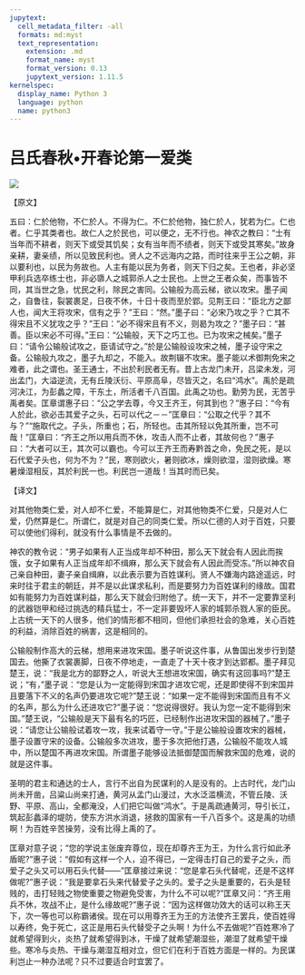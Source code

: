 ```yaml
---
jupytext:
  cell_metadata_filter: -all
  formats: md:myst
  text_representation:
    extension: .md
    format_name: myst
    format_version: 0.13
    jupytext_version: 1.11.5
kernelspec:
  display_name: Python 3
  language: python
  name: python3
---
```

# 吕氏春秋&#8226;开春论第一爱类

![](image/cover.jpg)

【原文】

五曰：仁於他物，不仁於人。不得为仁。不仁於他物，独仁於人，犹若为仁。仁也者。仁乎其类者也。故仁人之於民也，可以便之，无不行也。神农之教曰：“士有当年而不耕者，则天下或受其饥矣；女有当年而不绩者，则天下或受其寒矣。”故身亲耕，妻亲绩，所以见致民利也。贤人之不远海内之路，而时往来乎王公之朝，非以要利也，以民为务故也。人主有能以民为务者，则天下归之矣。王也者，非必坚甲利兵选卒练士也，非必隳人之城郭杀人之士民也。上世之王者众矣，而事皆不同，其当世之急，忧民之利，除民之害同。公输般为高云梯，欲以攻宋。墨子闻之，自鲁往，裂裳裹足，日夜不休，十日十夜而至於郢。见荆王曰：“臣北方之鄙人也，闻大王将攻宋，信有之乎？”王曰：“然。”墨子曰：“必宋乃攻之乎？亡其不得宋且不义犹攻之乎？”王曰：“必不得宋且有不义，则曷为攻之？”墨子曰：“甚善。臣以宋必不可得。”王曰：“公输般，天下之巧工也。已为攻宋之械矣。”墨子曰：“请令公输般试攻之，臣请试守之。”於是公输般设攻宋之械，墨子设守宋之备。公输般九攻之，墨子九却之，不能入。故荆辍不攻宋。墨子能以术御荆免宋之难者，此之谓也。圣王通士，不出於利民者无有。昔上古龙门未开，吕梁未发，河出孟门，大溢逆流，无有丘陵沃衍、平原高阜，尽皆灭之，名曰“鸿水”。禹於是疏河决江，为彭蠡之障，干东土，所活者千八百国。此禹之功也。勤劳为民，无苦乎禹者矣。匡章谓惠子曰：“公之学去尊，今又王齐王，何其到也？”惠子曰：“今有人於此，欲必击其爱子之头，石可以代之－－”匡章曰：“公取之代乎？其不与？”“施取代之。子头，所重也；石，所轻也。击其所轻以免其所重，岂不可哉！”匡章曰：“齐王之所以用兵而不休，攻击人而不止者，其故何也？”惠子曰：“大者可以王，其次可以霸也。今可以王齐王而寿黔首之命，免民之死，是以石代爱子头也，何为不为？”民，寒则欲火，暑则欲冰，燥则欲湿，湿则欲燥。寒暑燥湿相反，其於利民一也。利民岂一道哉！当其时而已矣。

【译文】

对其他物类仁爱，对人却不仁爱，不能算是仁，对其他物类不仁爱，只是对人仁爱，仍然算是仁。所谓仁，就是对自己的同类仁爱。所以仁德的人对于百姓，只要可以使他们得利，就没有什么事情是不去做的。

神农的教令说：“男子如果有人正当成年却不种田，那么天下就会有人因此而挨饿，女子如果有人正当成年却不缉麻，那么天下就会有人因此而受冻。”所以神农自己亲自种田，妻子亲自缉麻，以此表示要为百姓谋利。贤人不嫌海内路途遥远，时来时往于君主的朝廷，并不是以此谋求私利，而是要努力为百姓谋利的缘故。国君如有能努力为百姓谋利益，那么天下就会归附他了。统一天下，并不一定要靠坚利的武器铠甲和经过挑选的精兵猛士，不一定非要毁坏人家的城郭杀戮人家的臣民。上古统一天下的人很多，他们的情形都不相同，但他们承担社会的急难，关心百姓的利益，消除百姓的祸害，这是相同的。

公输般制作高大的云梯，想用来进攻宋国。墨子听说这件事，从鲁国出发步行到楚国去。他撕了衣裳裹脚，日夜不停地走，一直走了十天十夜才到达郢都。墨子拜见楚王，说：“我是北方的鄙野之人，听说大王想进攻宋国，确实有这回事吗?”楚王说；“有，”墨子说：“您是认为一定能得到宋国才进攻它呢，还是即使得不到宋国并且要落下不义的名声仍要进攻它呢?”楚王说：“如果一定不能得到宋国而且有不义的名声，那么为什么还进攻它?”墨子说：“您说得很好。我认为您一定不能得到宋国。”楚王说，“公输般是天下最有名的巧匠，已经制作出进攻宋国的器械了。”墨子说：“请您让公输般试着攻一攻，我来试着守一守。”于是公输般设置攻宋的器械，墨子设置守宋的设备。公输般多次进攻，墨于多次把他打遇，公输般不能攻人城中，所以楚国不再进攻宋国。所谓墨子能够设法抵御楚国而解救宋国的危难，说的就是这件事。

圣明的君主和通达的士人，言行不出自为民谋利的人是没有的。上古时代，龙门山尚未开凿，吕粱山尚来打通，黄河从孟门山漫过，大水泛滥横流，不管丘陵、沃野、平原、高山，全都淹没，人们把它叫做“鸿水”。于是禹疏通黄河，导引长江，筑起彭蠡泽的堤防，使东方洪水消退，拯救的国家有一千八百多个。这是禹的功绩啊！为百姓辛苦操劳，没有比得上禹的了。

匡章对意子说；“您的学说主张废弃尊位，现在却尊齐王为王，为什么言行如此矛盾昵?”惠子说：“假如有这样一个人，迫不得已，一定得击打自己的爱子之头，而爱子之头又可以用石头代替——”匡章接过来说：“您是拿石头代替呢，还是不这样做呢?”惠子说：“我是要拿石头来代替爱子之头的。爱子之头是重要的，石头是轻贱的，击打轻贱之物使重要之物避免受害，为什么不可以呢?”匡章又问：“齐王用兵不休，攻战不止，是什么缘故呢?”惠子说：“因为这样做功效大的话可以称王天下，次一等也可以称霸诸侯。现在可以用尊齐王为王的方法使齐王罢兵，使百姓得以寿终，免于死亡，这正是用石头代替受子之头啊！为什么不去做呢?”百姓寒冷了就希望得到火，炎热了就希望得到冰，干燥了就希望潮湿些，潮湿了就希望干燥些。寒冷与炎热、干燥与潮湿互相对立，但它们在利于百姓方面是一样的。为民谋利岂止一种办法呢？只不过要适合时宜罢了。



